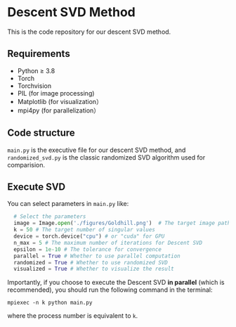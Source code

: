 # Descent SVD Method

This is the code repository for our descent SVD method.  

## Requirements

- Python $\geq$ 3.8
- Torch
- Torchvision
- PIL  (for image processing)
- Matplotlib (for visualization）
- mpi4py (for parallelization）



## Code structure

`main.py` is the executive file for our descent SVD method, and `randomized_svd.py` is the classic randomized SVD algorithm used for comparision.

## Execute SVD

You can select parameters in `main.py`  like:

```python
  # Select the parameters
  image = Image.open('./figures/Goldhill.png')  # The target image path
  k = 50 # The target number of singular values
  device = torch.device("cpu") # or "cuda" for GPU
  n_max = 5 # The maximum number of iterations for Descent SVD
  epsilon = 1e-10 # The tolerance for convergence
  parallel = True # Whether to use parallel computation
  randomized = True # Whether to use randomized SVD
  visualized = True # Whether to visualize the result
```

Importantly, if you choose to execute the Descent SVD **in parallel** (which is recommended), you should run the following command in the terminal:

```terminal
mpiexec -n k python main.py
```

where the process number is equivalent to `k`.






